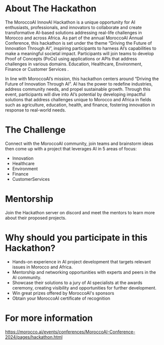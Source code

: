 # About The Hackathon
The MoroccoAI InnovAI Hackathon is a unique opportunity for AI enthusiasts, professionals, and innovators to collaborate and create transformative AI-based solutions addressing real-life challenges in Morocco and across Africa. As part of the annual MoroccoAI Annual Conference, this hackathon is set under the theme “Driving the Future of Innovation Through AI”, inspiring participants to harness AI’s capabilities to make a meaningful societal impact. Participants will join teams to develop Proof of Concepts (PoCs) using applications or APIs that address challenges in various domains. Education, Healthcare, Environment, Finance or Customer Services .

In line with MoroccoAI’s mission, this hackathon centers around “Driving the Future of Innovation Through AI”. AI has the power to redefine industries, address community needs, and propel sustainable growth. Through this event, participants will dive into AI’s potential by developing impactful solutions that address challenges unique to Morocco and Africa in fields such as agriculture, education, health, and finance, fostering innovation in response to real-world needs.

# The Challenge
Connect with the MoroccoAI community, join teams and brainstorm ideas then come up with a project that leverages AI in 5 areas of focus:
* Innovation
* Healthcare
* Environment
* Finance
* CustomerServices

# Mentorship
Join the Hackathon server on discord and meet the mentors to learn more about their proposed projects.

# Why should you participate in this Hackathon?
* Hands-on experience in AI project development that targets relevant issues in Morocco and Africa.
* Mentorship and networking opportunities with experts and peers in the AI community.
* Showcase their solutions to a jury of AI specialists at the awards ceremony, creating visibility and opportunities for further development.
* Win great prizes offered by MoroccoAI's sponsors
* Obtain your MoroccoAI certificate of recognition

# For more information
https://morocco.ai/events/conferences/MoroccoAI-Conference-2024/pages/hackathon.html
